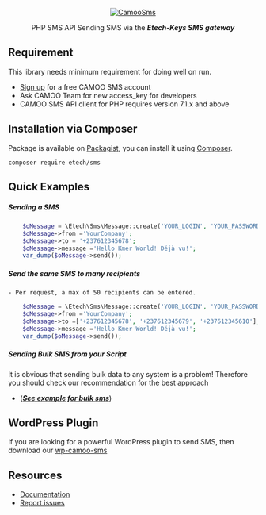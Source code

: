 <p align="center">
  <a href="https://www.camoo.cm/bulk-sms" target="_blank" >
    <img alt="CamooSms" src="https://www.camoo.hosting/img/logos/logoDomain.png"/>
  </a>
</p>
<p align="center">
	PHP SMS API Sending SMS via the <strong><em>Etech-Keys SMS gateway</em></strong>
</p>

Requirement
-----------

This library needs minimum requirement for doing well on run.

   - [Sign up](https://www.camoo.cm/join) for a free CAMOO SMS account
   - Ask CAMOO Team for new access_key for developers
   - CAMOO SMS API client for PHP requires version 7.1.x and above

## Installation via Composer

Package is available on [Packagist](https://packagist.org/packages/camoo/nimbuz-sms),
you can install it using [Composer](http://getcomposer.org).

```shell
composer require etech/sms
```
Quick Examples
--------------

##### Sending a SMS
```php
	$oMessage = \Etech\Sms\Message::create('YOUR_LOGIN', 'YOUR_PASSWORD');
	$oMessage->from ='YourCompany';
	$oMessage->to = '+237612345678';
	$oMessage->message ='Hello Kmer World! Déjà vu!';
	var_dump($oMessage->send());
  ```
##### Send the same SMS to many recipients
            
	- Per request, a max of 50 recipients can be entered.
```php
	$oMessage = \Etech\Sms\Message::create('YOUR_LOGIN', 'YOUR_PASSWORD');
	$oMessage->from ='YourCompany';
	$oMessage->to =['+237612345678', '+237612345679', '+237612345610'];
	$oMessage->message ='Hello Kmer World! Déjà vu!';
	var_dump($oMessage->send());
```
##### Sending Bulk SMS from your Script
It is obvious that sending bulk data to any system is a problem! Therefore you should check our recommendation for the best approach
   - (_**[See example for bulk sms](https://github.com/camoo/sms/wiki/How-to-send-Bulk-SMS-from-your-script#send-sms-sequentially)**_)

WordPress Plugin
----------------
If you are looking for a powerful WordPress plugin to send SMS, then download our [wp-camoo-sms](https://github.com/camoo/wp-camoo-sms)

Resources
---------

  * [Documentation](https://github.com/camoo/nimbuz-sms/wiki)
  * [Report issues](https://github.com/camoo/nimbuz-sms/issues)
